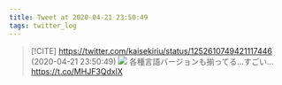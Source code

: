 ```yaml
---
title: Tweet at 2020-04-21 23:50:49
tags: twitter_log
---
```


> [!CITE] https://twitter.com/kaisekiriu/status/1252610749421117446 (2020-04-21 23:50:49)
> ![](https://twitter.com/kaisekiriu/status/1252610749421117446)
> 各種言語バージョンも揃ってる…すごい…
> https://t.co/MHJF3QdxlX
